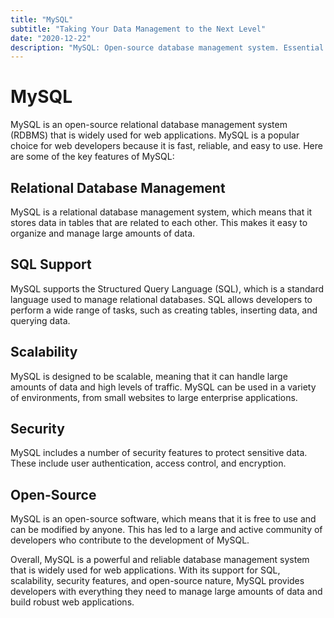 ```yaml
---
title: "MySQL"
subtitle: "Taking Your Data Management to the Next Level"
date: "2020-12-22"
description: "MySQL: Open-source database management system. Essential for web applications. Integrates with popular programming languages. Mastering MySQL unlocks power for web development."
---
```


# MySQL

MySQL is an open-source relational database management system (RDBMS) that is widely used for web applications. MySQL is a popular choice for web developers because it is fast, reliable, and easy to use. Here are some of the key features of MySQL:

## Relational Database Management

MySQL is a relational database management system, which means that it stores data in tables that are related to each other. This makes it easy to organize and manage large amounts of data.

## SQL Support

MySQL supports the Structured Query Language (SQL), which is a standard language used to manage relational databases. SQL allows developers to perform a wide range of tasks, such as creating tables, inserting data, and querying data.

## Scalability

MySQL is designed to be scalable, meaning that it can handle large amounts of data and high levels of traffic. MySQL can be used in a variety of environments, from small websites to large enterprise applications.

## Security

MySQL includes a number of security features to protect sensitive data. These include user authentication, access control, and encryption.

## Open-Source

MySQL is an open-source software, which means that it is free to use and can be modified by anyone. This has led to a large and active community of developers who contribute to the development of MySQL.

Overall, MySQL is a powerful and reliable database management system that is widely used for web applications. With its support for SQL, scalability, security features, and open-source nature, MySQL provides developers with everything they need to manage large amounts of data and build robust web applications.
